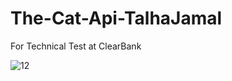 # The-Cat-Api-TalhaJamal
For Technical Test at ClearBank


![12](https://user-images.githubusercontent.com/56931593/174488114-ac7672cb-9e8d-4b8b-825b-95f87d16ce91.PNG)
